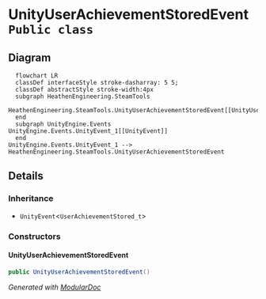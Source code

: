 # UnityUserAchievementStoredEvent `Public class`

## Diagram
```mermaid
  flowchart LR
  classDef interfaceStyle stroke-dasharray: 5 5;
  classDef abstractStyle stroke-width:4px
  subgraph HeathenEngineering.SteamTools
  HeathenEngineering.SteamTools.UnityUserAchievementStoredEvent[[UnityUserAchievementStoredEvent]]
  end
  subgraph UnityEngine.Events
UnityEngine.Events.UnityEvent_1[[UnityEvent]]
  end
UnityEngine.Events.UnityEvent_1 --> HeathenEngineering.SteamTools.UnityUserAchievementStoredEvent
```

## Details
### Inheritance
 - `UnityEvent`&lt;`UserAchievementStored_t`&gt;

### Constructors
#### UnityUserAchievementStoredEvent
```csharp
public UnityUserAchievementStoredEvent()
```

*Generated with* [*ModularDoc*](https://github.com/hailstorm75/ModularDoc)

